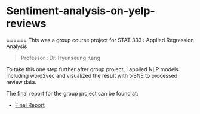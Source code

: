 # Sentiment-analysis-on-yelp-reviews
======
This was a group course project for STAT 333 : Applied Regression Analysis

> Professor : Dr. Hyunseung Kang

To take this one step further after group project, I applied NLP models including word2vec and visualized the result with t-SNE to processed review data.

The final report for the group project can be found at:
- [Final Report](https://github.com/alexdseo/Sentiment-analysis-on-yelp-reviews/blob/master/Executive%20Summary.pdf)

